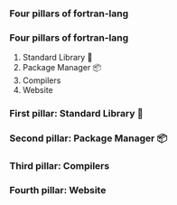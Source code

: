 <section>

### Four pillars of fortran-lang
</section>


<section>

### Four pillars of fortran-lang

1. Standard Library 🧰
2. Package Manager 📦
3. Compilers
4. Website
</section>


<section>

### First pillar: Standard Library 🧰
</section>

<section>

### Second pillar: Package Manager 📦
</section>

<section>

### Third pillar: Compilers
</section>


<section>

### Fourth pillar: Website
</section>
